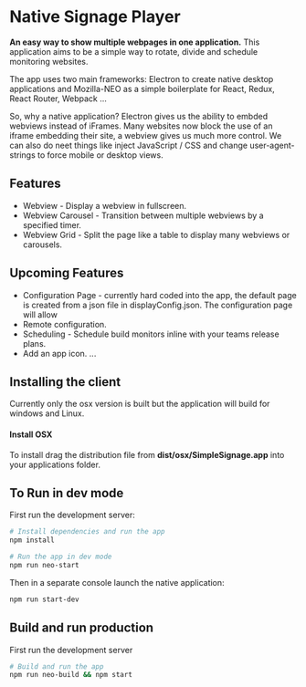 # Native Signage Player

**An easy way to show multiple webpages in one application.**
This application aims to be a simple way to rotate, divide and schedule monitoring websites.

The app uses two main frameworks: Electron to create native desktop applications and Mozilla-NEO as a simple boilerplate for React, Redux, React Router, Webpack ...

So, why a native application? Electron gives us the ability to embded webviews instead of iFrames. Many websites now block the use of an iframe embedding their site, a webview gives us much more control. We can also do neet things like inject JavaScript / CSS and change user-agent-strings to force mobile or desktop views.

## Features
+ Webview - Display a webview in fullscreen.
+ Webview Carousel - Transition between multiple webviews by a specified timer.
+ Webview Grid - Split the page like a table to display many webviews or carousels.

## Upcoming Features
+ Configuration Page - currently hard coded into the app, the default page is created from a json file in displayConfig.json. The configuration page will allow
+ Remote configuration.
+ Scheduling - Schedule build monitors inline with your teams release plans.
+ Add an app icon.
...

## Installing the client
Currently only the osx version is built but the application will build for windows and Linux.

#### Install OSX
To install drag the distribution file from **dist/osx/SimpleSignage.app** into your applications folder.


## To Run in dev mode
First run the development server:
```bash
# Install dependencies and run the app
npm install

# Run the app in dev mode
npm run neo-start
```

Then in a separate console launch the native application:
```bash
npm run start-dev
```

## Build and run production
First run the development server
```bash
# Build and run the app
npm run neo-build && npm start
```

